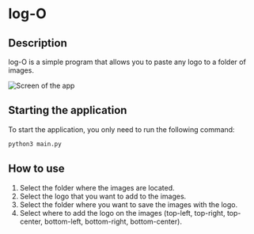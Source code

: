 # log-O

## Description

log-O is a simple program that allows you to paste any logo to a folder of images.

![Screen of the app](https://github.com/QuentMe/log-O/blob/154690f01f0f838b715d8dc659dcf260a06f5c0f/screen.png?raw=true)

## Starting the application

To start the application, you only need to run the following command:

```bash
python3 main.py
```

## How to use

1. Select the folder where the images are located.
2. Select the logo that you want to add to the images.
3. Select the folder where you want to save the images with the logo.
4. Select where to add the logo on the images (top-left, top-right, top-center, bottom-left, bottom-right, bottom-center).

